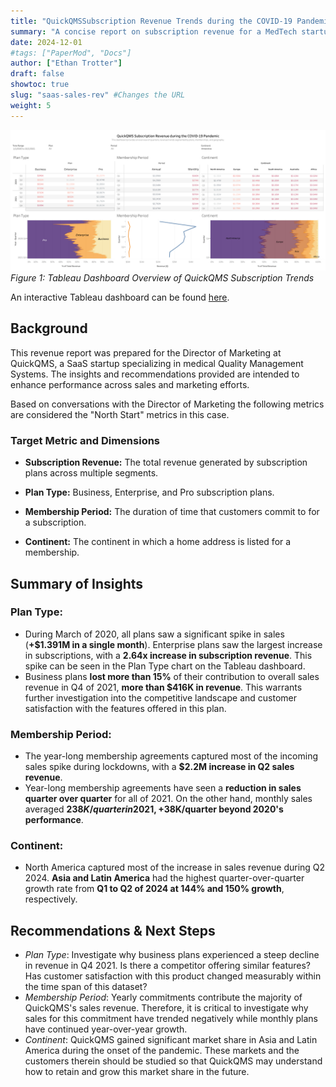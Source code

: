 ```yaml
---
title: "QuickQMSSubscription Revenue Trends during the COVID-19 Pandemic"
summary: "A concise report on subscription revenue for a MedTech startup during 2020-2021 using SQL and Tableau."
date: 2024-12-01
#tags: ["PaperMod", "Docs"]
author: ["Ethan Trotter"]
draft: false
showtoc: true
slug: "saas-sales-rev" #Changes the URL
weight: 5
---
```


![alt text](images/TableauDashboardRevOverview.png)
*Figure 1: Tableau Dashboard Overview of QuickQMS Subscription Trends* 

An interactive Tableau dashboard can be found [here](https://public.tableau.com/views/zoom_subscriptions_dashboard/Dashboard1?:language=en-US&:sid=&:redirect=auth&:display_count=n&:origin=viz_share_link).

## Background
This revenue report was prepared for the Director of Marketing at QuickQMS, a SaaS startup specializing in medical Quality Management Systems.  The insights and recommendations provided are intended to enhance performance across sales and marketing efforts.

Based on conversations with the Director of Marketing the following metrics are considered the "North Start" metrics in this case. 
### Target Metric and Dimensions
- **Subscription Revenue:** The total revenue generated by subscription plans across multiple segments. 

- **Plan Type:** Business, Enterprise, and Pro subscription plans.
- **Membership Period:** The duration of time that customers commit to for a subscription. 
- **Continent:** The continent in which a home address is listed for a membership.


## Summary of Insights
### Plan Type:

- During March of 2020, all plans saw a significant spike in sales (**+$1.391M in a single month**). Enterprise plans saw the largest increase in subscriptions, with a **2.64x increase in subscription revenue**. This spike can be seen in the Plan Type chart on the Tableau dashboard.
- Business plans **lost more than 15%** of their contribution to overall sales revenue in Q4 of 2021, **more than $416K in revenue**. This warrants further investigation into the competitive landscape and customer satisfaction with the features offered in this plan.

### Membership Period: 

- The year-long membership agreements captured most of the incoming sales spike during lockdowns, with a **$2.2M increase in Q2 sales revenue**.
- Year-long membership agreements have seen a **reduction in sales quarter over quarter** for all of 2021. On the other hand, monthly sales averaged **$238K/quarter in 2021, +$38K/quarter beyond 2020's performance**.

### Continent:

- North America captured most of the increase in sales revenue during Q2 2024. **Asia and Latin America** had the highest quarter-over-quarter growth rate from **Q1 to Q2 of 2024 at 144% and 150% growth**, respectively. 

## Recommendations & Next Steps
- *Plan Type*: Investigate why business plans experienced a steep decline in revenue in Q4 2021. Is there a competitor offering similar features? Has customer satisfaction with this product changed measurably within the time span of this dataset?
- *Membership Period*: Yearly commitments contribute the majority of QuickQMS's sales revenue. Therefore, it is critical to investigate why sales for this commitment have trended negatively while monthly plans have continued year-over-year growth.
- *Continent*: QuickQMS gained significant market share in Asia and Latin America during the onset of the pandemic. These markets and the customers therein should be studied so that QuickQMS may understand how to retain and grow this market share in the future.

